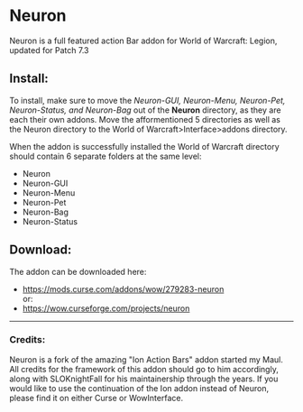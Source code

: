 # Neuron

Neuron is a full featured action Bar addon for World of Warcraft: Legion, updated for Patch 7.3

## Install:
To install, make sure to move the *Neuron-GUI, Neuron-Menu, Neuron-Pet, Neuron-Status, and Neuron-Bag* out of the **Neuron** directory, as they are each their own addons. Move the afformentioned 5 directories as well as the Neuron directory to the World of Warcraft>Interface>addons directory.

When the addon is successfully installed the World of Warcraft directory should contain 6 separate folders at the same level:
 * Neuron
 * Neuron-GUI
 * Neuron-Menu
 * Neuron-Pet
 * Neuron-Bag
 * Neuron-Status

## Download:
The addon can be downloaded here:
* https://mods.curse.com/addons/wow/279283-neuron  
or:
* https://wow.curseforge.com/projects/neuron

---

### Credits:
Neuron is a fork of the amazing "Ion Action Bars" addon started my Maul. All credits for the framework of this addon should go to him accordingly, along with SLOKnightFall for his maintainership through the years. If you would like to use the continuation of the Ion addon instead of Neuron, please find it on either Curse or WowInterface.

